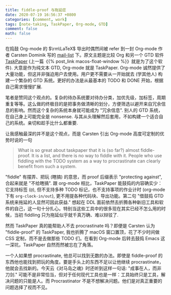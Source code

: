 ```yaml
---
title: fiddle-proof 与拖延症 
date: 2020-07-19 16:56:37 +0800
categories: [comment, work]
tags: [note-taking, TaskPaper, Org-mode, GTD]
comment: false
math: false
---
```


在捣鼓 Org-mode 的 $\rm\LaTeX$ 导出时偶然间被 refer 到一封 Org-mode 作者 Carsten Dominik 写的 [mail-list](https://orgmode.org/list/0277B507-1486-4172-B1C6-1B73B84148DD@science.uva.nl/) 下。原文主题是比较 Org 和另一个 GTD 软件 [TaskPaper](https://www.taskpaper.com/) (上一篇《{% post_link macos-float-window %}》就是为了这个软件). 大意是作为纯文本 GTD, Org-mode 就是 TaskPaper. Org-mode 诚然提供了大量功能，但这并非强迫用户去使用。用户更不需要从一开始就去 (学其他人) 构建一个繁杂的 GTD 系统。更好的办法是从最基本的 TODO 和 DONE 开始，根据自己需求慢慢扩展.

笔者是赞同这个观点的。复杂的待办系统要对待办分类，加优先级，加标签，周期重复等等。这么做的终极目的是把事务做清晰的划分，方便筛选以避开来自冗余信息的影响。然而这个复杂的系统本身就可能成为 "冗余信息". 别人的 GTD 系统，在自己身上可能完全是 nonsense. 与其从头理解然后套用，不如构建一个适合自己的系统。亲切和趁手比什么都重要.

让我感触最深的并不是这个观点，而是 Carsten 引出 Org-mode 高度可定制的优势时说的一句

> What is so great about taskpaper that it is (so far?) almost fiddle-proof. It is a list, and there is no way to fiddle with it. People who use fiddling with the TODO system as a way to procrastinate can clearly benefit from such a system.

"fiddle" 有摆弄、把玩 (瞎搞) 的意思，而 proof 后缀表示 "protecting against", 合起来就是 "不给瞎搞". 跟 org-mode 相比，TaskPaper 能鼓捣的内容确实少：它支持标签 (`@`), 但不支持多种 TODO 标记，也不支持事项的作业计时 (org-mode 下有 `org-clock-in/out`), 更不用提各种代码块、导出功能。第二句 "借鼓捣 GTD 系统来拖延的人显然可因此获益." 想起在 DDL 面前依然去折腾各种新旧工具和软件的自己，这一句十分扎心。特别当这些工具中的很多现在其实已经不怎么用的时候，当初 fiddling 只为拖延似乎就千真万确、难以辩驳了.

然而 TaskPaper 真的能帮助人不去 procrastinate 吗？即便是 Carsten 认为 "fiddle-proof" 的 TaskPaper, 我也折腾了 macOS 窗口置顶，花了不少时间做 CSS 定制，而不是去做那些 TODO 们。在看到 Org-mode 后转去鼓捣 Emacs 这一深坑，TaskPaper 自然而然被忘在了角落。

一个人如果想 procrastinate, 他总可以找到无数的办法。即使是 fiddle-proof 的东西他也能找到把玩的角度。要是手头上的东西不足以让他继续 procrastinate，他就会去找新的。今天云《对马岛之魂》时还听到这样一句话: "成事在人，而非刀剑." 可能不是非常恰当，但对于任何现代工具也是一样：工具始终只是工具，解决问题的只能是人。而 Procrastinator 不是不想解决问题。他们是对真正重要的问题选择了视而不见。

